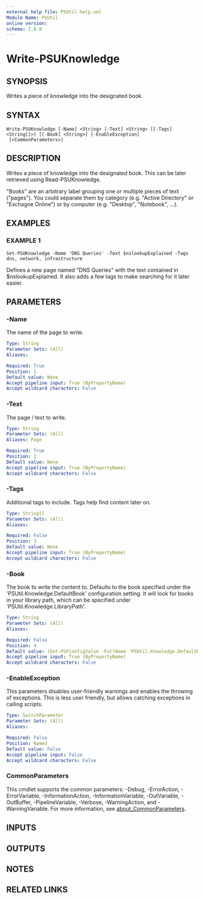 ```yaml
---
external help file: PSUtil-help.xml
Module Name: PSUtil
online version:
schema: 2.0.0
---
```


# Write-PSUKnowledge

## SYNOPSIS
Writes a piece of knowledge into the designated book.

## SYNTAX

```
Write-PSUKnowledge [-Name] <String> [-Text] <String> [[-Tags] <String[]>] [[-Book] <String>] [-EnableException]
 [<CommonParameters>]
```

## DESCRIPTION
Writes a piece of knowledge into the designated book.
This can be later retrieved using Read-PSUKnowledge.

"Books" are an arbitrary label grouping one or multiple pieces of text ("pages").
You could separate them by category (e.g.
"Active Directory" or "Exchagne Online") or by computer (e.g.
"Desktop", "Notebook", ...).

## EXAMPLES

### EXAMPLE 1
```
Set-PSUKnowledge -Name 'DNS Queries' -Text $nslookupExplained -Tags dns, network, infrastructure
```

Defines a new page named "DNS Queries" with the text contained in $nslookupExplained.
It also adds a few tags to make searching for it later easier.

## PARAMETERS

### -Name
The name of the page to write.

```yaml
Type: String
Parameter Sets: (All)
Aliases:

Required: True
Position: 1
Default value: None
Accept pipeline input: True (ByPropertyName)
Accept wildcard characters: False
```

### -Text
The page / text to write.

```yaml
Type: String
Parameter Sets: (All)
Aliases: Page

Required: True
Position: 2
Default value: None
Accept pipeline input: True (ByPropertyName)
Accept wildcard characters: False
```

### -Tags
Additional tags to include.
Tags help find content later on.

```yaml
Type: String[]
Parameter Sets: (All)
Aliases:

Required: False
Position: 3
Default value: None
Accept pipeline input: True (ByPropertyName)
Accept wildcard characters: False
```

### -Book
The book to write the content to.
Defaults to the book specified under the 'PSUtil.Knowledge.DefaultBook' configuration setting.
It will look for books in your library path, which can be specified under 'PSUtil.Knowledge.LibraryPath'.

```yaml
Type: String
Parameter Sets: (All)
Aliases:

Required: False
Position: 4
Default value: (Get-PSFConfigValue -FullName 'PSUtil.Knowledge.DefaultBook')
Accept pipeline input: True (ByPropertyName)
Accept wildcard characters: False
```

### -EnableException
This parameters disables user-friendly warnings and enables the throwing of exceptions.
This is less user friendly, but allows catching exceptions in calling scripts.

```yaml
Type: SwitchParameter
Parameter Sets: (All)
Aliases:

Required: False
Position: Named
Default value: False
Accept pipeline input: False
Accept wildcard characters: False
```

### CommonParameters
This cmdlet supports the common parameters: -Debug, -ErrorAction, -ErrorVariable, -InformationAction, -InformationVariable, -OutVariable, -OutBuffer, -PipelineVariable, -Verbose, -WarningAction, and -WarningVariable. For more information, see [about_CommonParameters](http://go.microsoft.com/fwlink/?LinkID=113216).

## INPUTS

## OUTPUTS

## NOTES

## RELATED LINKS
